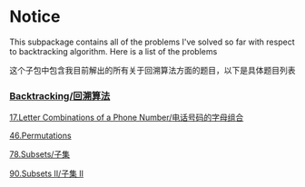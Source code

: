 # Notice
This subpackage contains all of the problems I've solved so far with respect to backtracking algorithm. Here is a list of the problems

这个子包中包含我目前解出的所有关于回溯算法方面的题目，以下是具体题目列表

### [Backtracking/回溯算法](https://github.com/cartoonYu/LeetCodeSolution/blob/master/Solution/src/BackTracking)
[17.Letter Combinations of a Phone Number/电话号码的字母组合](https://github.com/cartoonYu/LeetCodeSolution/blob/master/Solution/src/BackTracking/Solution17.java)

[46.Permutations](https://github.com/cartoonYu/LeetCodeSolution/blob/master/Solution/src/BackTracking/Solution46.java)

[78.Subsets/子集](https://github.com/cartoonYu/LeetCodeSolution/blob/master/Solution/src/BackTracking/Solution78.java)

[90.Subsets II/子集 II](https://github.com/cartoonYu/LeetCodeSolution/blob/master/Solution/src/BackTracking/Solution90.java)